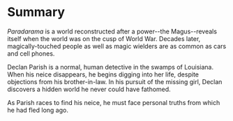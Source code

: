 # Summary
*Paradarama* is a world reconstructed after a power--the Magus--reveals itself when the world was on the cusp of World War. Decades later, magically-touched people as well as magic wielders are as common as cars and cell phones.

Declan Parish is a normal, human detective in the swamps of Louisiana. When his neice disappears, he begins digging into her life, despite objections from his brother-in-law. In his pursuit of the missing girl, Declan discovers a hidden world he never could have fathomed.

As Parish races to find his neice, he must face personal truths from which he had fled long ago.